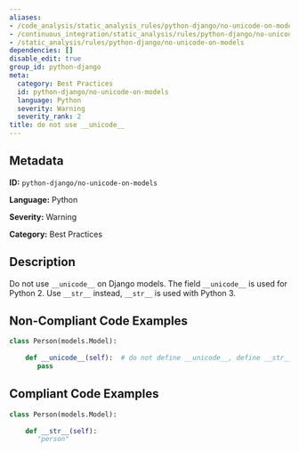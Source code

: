 ```yaml
---
aliases:
- /code_analysis/static_analysis_rules/python-django/no-unicode-on-models
- /continuous_integration/static_analysis/rules/python-django/no-unicode-on-models
- /static_analysis/rules/python-django/no-unicode-on-models
dependencies: []
disable_edit: true
group_id: python-django
meta:
  category: Best Practices
  id: python-django/no-unicode-on-models
  language: Python
  severity: Warning
  severity_rank: 2
title: do not use __unicode__
---
```

<!--  SOURCED FROM https://github.com/DataDog/datadog-static-analyzer-rule-docs -->


## Metadata
**ID:** `python-django/no-unicode-on-models`

**Language:** Python

**Severity:** Warning

**Category:** Best Practices

## Description
Do not use `__unicode__` on Django models. The field `__unicode__` is used for Python 2. Use `__str__` instead, `__str__` is used with Python 3.

## Non-Compliant Code Examples
```python
class Person(models.Model):
    
    def __unicode__(self):  # do not define __unicode__, define __str__
       pass
```

## Compliant Code Examples
```python
class Person(models.Model):
    
    def __str__(self):
       "person"
```
